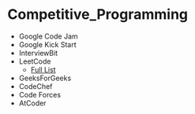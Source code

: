 # Competitive_Programming
- Google Code Jam
- Google Kick Start
- InterviewBit
- LeetCode
    - <a href="https://leetcode.com/list/x4hlp9o3">Full List</a>
- GeeksForGeeks
- CodeChef
- Code Forces
- AtCoder
